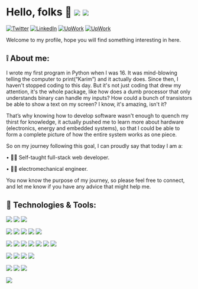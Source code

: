 
# Hello, folks 👋 ![](https://img.shields.io/github/followers/karimGeh) ![](https://visitor-badge.glitch.me/badge?page_id=karimGeh.karimGeh)

[![Twitter][1.2]][1] [![LinkedIn][2.2]][2] [![UpWork][3.2]][3] [![UpWork][4.2]][4] 

Welcome to my profile, hope you will find something interesting in here.

## ❕ About me:
I wrote my first program in Python when I was 16. It was mind-blowing telling the computer to print(“Karim”) and it actually does. Since then, I haven't stopped coding to this day. But it's not just coding that drew my attention, it's the whole package, like how does a dumb processor that only understands binary can handle my inputs? How could a bunch of transistors be able to show a text on my screen? I know, it's amazing, isn't it?

That’s why knowing how to develop software wasn't enough to quench my thirst for knowledge, it actually pushed me to learn more about hardware (electronics, energy and embedded systems), so that I could be able to form a complete picture of how the entire system works as one piece.

So on my journey following this goal, I can proudly say that today I am a:

• 👨‍💻 Self-taught full-stack web developer.

• 👨‍🔬 electromechanical engineer.

You now know the purpose of my journey, so please feel free to connect, and let me know if you have any advice that might help me.


## 🔧 Technologies & Tools:

![](https://img.shields.io/badge/OS-Windows%20|%20Linux-informational?style=flat&logo=Linux&logoColor=white&color=0A66C2) ![](https://img.shields.io/badge/Editor-Visual%20Studio%20Code-informational?style=flat&logo=Visual%20Studio%20Code&logoColor=white&color=0A66C2) ![](https://img.shields.io/badge/Browser-Firefox-informational?style=flat&logo=Firefox&logoColor=white&color=0A66C2)

![](https://img.shields.io/badge/Code-TypeScript-informational?style=flat&logo=typescript&logoColor=white&color=3178C6) ![](https://img.shields.io/badge/Code-JavaScript-informational?style=flat&logo=javascript&logoColor=white&color=F7DF1E) ![](https://img.shields.io/badge/Code-Python-informational?style=flat&logo=python&logoColor=white&color=3776AB) ![](https://img.shields.io/badge/Code-PHP-informational?style=flat&logo=php&logoColor=white&color=777BB4) ![](https://img.shields.io/badge/Code-Node.js-informational?style=flat&logo=Node.js&logoColor=white&color=339933)

![](https://img.shields.io/badge/FW-React-informational?style=flat&logo=react&logoColor=white&color=61DAFB) ![](https://img.shields.io/badge/FW-Next.js-informational?style=flat&logo=next.js&logoColor=white&color=000000) ![](https://img.shields.io/badge/FW-Redux-informational?style=flat&logo=redux&logoColor=white&color=764ABC) ![](https://img.shields.io/badge/FW-Express-informational?style=flat&logo=Express&logoColor=white&color=000000) ![](https://img.shields.io/badge/FW-Firebase-informational?style=flat&logo=Firebase&logoColor=white&color=FFCA28) ![](https://img.shields.io/badge/FW-Handlebars-informational?style=flat&logo=Handlebars.js&logoColor=white&color=000000) ![](https://img.shields.io/badge/FW-Socket.io-informational?style=flat&logo=Socket.io&logoColor=white&color=010101)

![](https://img.shields.io/badge/DB-MongoDB-informational?style=flat&logo=MongoDB&logoColor=white&color=47A248) ![](https://img.shields.io/badge/DB-PostgreSQL-informational?style=flat&logo=PostgreSQL&logoColor=white&color=4169E1) ![](https://img.shields.io/badge/cloud-Digitalocean-informational?style=flat&logo=Digitalocean&logoColor=white&color=0080FF) ![](https://img.shields.io/badge/cloud-Heroku-informational?style=flat&logo=Heroku&logoColor=white&color=430098)

![](https://img.shields.io/badge/design-Figma-informational?style=flat&logo=Figma&logoColor=white&color=F24E1E) ![](https://img.shields.io/badge/design-Photoshop-informational?style=flat&logo=Adobe%20Photoshop&logoColor=white&color=31A8FF) ![](https://img.shields.io/badge/design-Illustrator-informational?style=flat&logo=Adobe%20Illustrator&logoColor=white&color=FF9A00)

![](https://img.shields.io/badge/electronic-Arduino-informational?style=flat&logo=Arduino&logoColor=white&color=00979D)


[1.2]: https://img.shields.io/badge/Twitter-@karimGeh?style=flat&logo=Twitter&logoColor=white&color=1D9BF0
[2.2]: https://img.shields.io/badge/LinkedIn-Karim%20G?style=flat&logo=LinkedIn&logoColor=white&color=0A66C2
[3.2]: https://img.shields.io/badge/UpWork-Karim%20G?style=flat&logo=Upwork&logoColor=white&color=14A800
[4.2]: https://img.shields.io/badge/Email-@karimGeh?style=flat&logo=Mail.Ru&logoColor=white&color=005FF9

[1]: https://twitter.com/karimGeh
[2]: https://www.linkedin.com/in/karim-gehad/
[3]: https://www.upwork.com/freelancers/~0139e8dbc9c723a93a
[4]: mailto:karimgehad@outlook.com
